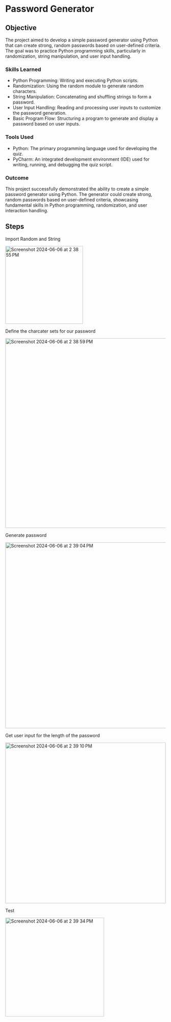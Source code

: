 # Password Generator

## Objective

The project aimed to develop a simple password generator using Python that can create strong, random passwords based on user-defined criteria. The goal was to practice Python programming skills, particularly in randomization, string manipulation, and user input handling.

### Skills Learned

- Python Programming: Writing and executing Python scripts.
- Randomization: Using the random module to generate random characters.
- String Manipulation: Concatenating and shuffling strings to form a password.
- User Input Handling: Reading and processing user inputs to customize the password generation.
- Basic Program Flow: Structuring a program to generate and display a password based on user inputs.

### Tools Used

- Python: The primary programming language used for developing the quiz.
- PyCharm: An integrated development environment (IDE) used for writing, running, and debugging the quiz script.

### Outcome
This project successfully demonstrated the ability to create a simple password generator using Python. The generator could create strong, random passwords based on user-defined criteria, showcasing fundamental skills in Python programming, randomization, and user interaction handling.

## Steps

Import Random and String 

<img width="244" alt="Screenshot 2024-06-06 at 2 38 55 PM" src="https://github.com/Hunter102002/Password-Generator/assets/98543129/f5a86f38-eb8c-42d3-a9a4-4425f43b1eae">

Define the charcater sets for our password

<img width="595" alt="Screenshot 2024-06-06 at 2 38 59 PM" src="https://github.com/Hunter102002/Password-Generator/assets/98543129/ff80d7c8-c6c8-4eab-b5b1-1b7bb768fbe7">

Generate password

<img width="583" alt="Screenshot 2024-06-06 at 2 39 04 PM" src="https://github.com/Hunter102002/Password-Generator/assets/98543129/b94c7065-db83-455f-9881-24f8ecd0365d">

Get user input for the length of the password

<img width="504" alt="Screenshot 2024-06-06 at 2 39 10 PM" src="https://github.com/Hunter102002/Password-Generator/assets/98543129/ef282f03-d80f-49ff-bbf4-b09b540bd6c6">

Test 

<img width="310" alt="Screenshot 2024-06-06 at 2 39 34 PM" src="https://github.com/Hunter102002/Password-Generator/assets/98543129/234a17a3-1659-4ab0-b286-f1fb0eab8664">
